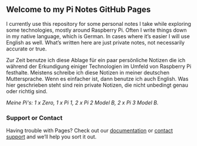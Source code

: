 ## Welcome to my Pi Notes GitHub Pages

I currently use this repository for some personal notes I take while exploring some technologies, mostly around Raspberry Pi. Often I write things down in my native language, which is German. In cases where it’s easier I will use English as well. What’s written here are just private notes, not necessarily accurate or true.

Zur Zeit benutze ich diese Ablage für ein paar persönliche Notizen die ich während der Erkundigung einiger Technologien im Umfeld von Raspberry Pi festhalte. Meistens schreibe ich diese Notizen in meiner deutschen Muttersprache. Wenn es einfacher ist, dann benutze ich auch English. Was hier geschrieben steht sind rein private Notizen, die nicht unbedingt genau oder richtig sind.

_Meine Pi's: 1 x Zero, 1 x Pi 1, 2 x Pi 2 Model B, 2 x Pi 3 Model B._

### Support or Contact

Having trouble with Pages? Check out our [documentation](https://docs.github.com/categories/github-pages-basics/) or [contact support](https://support.github.com/contact) and we’ll help you sort it out.
